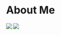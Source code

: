 # About Me

<a href="https://github.com/Strawhub/github-readme-stats">
  <img align="left" src="https://github-readme-stats.vercel.app/api?username=Strawhub&count_private=true&show_icons=true" />
</a>
<a href="https://github.com/Strawhub/github-readme-stats">
  <img align="left" src="https://github-readme-stats.vercel.app/api/top-langs/?username=Strawhub" />
</a>
<!-- [![Top Langs](https://github-readme-stats.vercel.app/api/top-langs/?username=Strawhub&layout=compact)](https://github.com/Strawhub/github-readme-stats) -->
<!-- ![GitHub Stats Card](https://github-readme-stats.vercel.app/api?username=Strawhub&show_icons=true) -->
<!--
**Strawhub/Strawhub** is a ✨ _special_ ✨ repository because its `README.md` (this file) appears on your GitHub profile.

Here are some ideas to get you started:

- 🔭 I’m currently working on ...
- 🌱 I’m currently learning ...
- 👯 I’m looking to collaborate on ...
- 🤔 I’m looking for help with ...
- 💬 Ask me about ...
- 📫 How to reach me: ...
- 😄 Pronouns: ...
- ⚡ Fun fact: ...
-->
